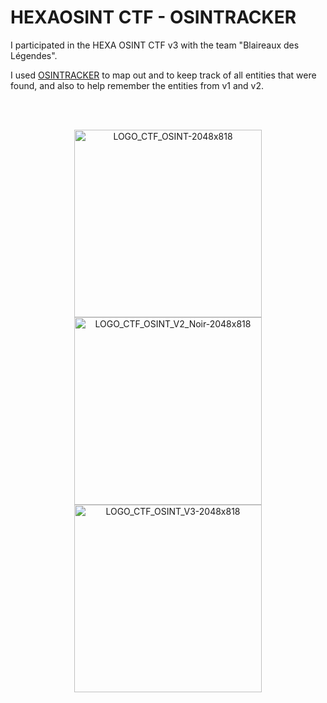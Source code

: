 # HEXAOSINT CTF - OSINTRACKER
I participated in the HEXA OSINT CTF v3 with the team "Blaireaux des Légendes".

I used [OSINTRACKER](https://www.osintracker.com) to map out and to keep track of all entities that were found, and also to help remember the entities from v1 and v2.

<br>

<br>

<p align="center">
  <img src="https://github.com/C3n7ral051nt4g3ncy/HEXA-OSINTRACKER/assets/104733166/8fc4b937-a368-46e4-8659-4054c38f2565" alt="LOGO_CTF_OSINT-2048x818" width="300"/>
  <img src="https://github.com/C3n7ral051nt4g3ncy/HEXA-OSINTRACKER/assets/104733166/2e45523e-98ee-4c29-bcee-11a2178985f7" alt="LOGO_CTF_OSINT_V2_Noir-2048x818" width="300"/>
  <img src="https://github.com/C3n7ral051nt4g3ncy/HEXA-OSINTRACKER/assets/104733166/7268405e-8a61-4168-81a9-aa0f6f549abb" alt="LOGO_CTF_OSINT_V3-2048x818" width="300"/>
</p>
